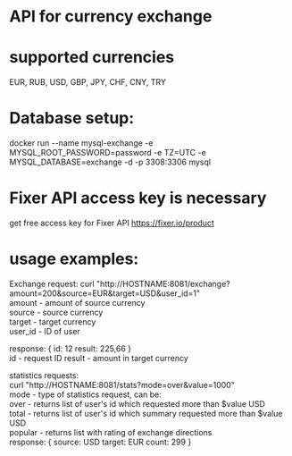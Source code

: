 # API for currency exchange
# supported currencies
EUR, RUB, USD, GBP, JPY, CHF, CNY, TRY

# Database setup:
docker run --name mysql-exchange -e MYSQL_ROOT_PASSWORD=password -e TZ=UTC -e MYSQL_DATABASE=exchange -d -p 3308:3306 mysql

# Fixer API access key is necessary
get free access key for Fixer API https://fixer.io/product

# usage examples:
Exchange request: 
curl "http://HOSTNAME:8081/exchange?amount=200&source=EUR&target=USD&user_id=1"  
  amount - amount of source currency  
	source - source currency  
	target - target currency  
	user_id - ID of user  

response: { 
	id: 12
	result: 225,66
}  
id - request ID
result - amount in target currency

statistics requests:  
curl "http://HOSTNAME:8081/stats?mode=over&value=1000"  
mode - type of statistics request, can be:  
    over - returns list of user's id which requested more than $value USD  
    total - returns list of user's id which summary requested more than $value USD  
    popular - returns list with rating of exchange directions  
        response: {
                source: USD
                target: EUR
                count: 299
        }  
